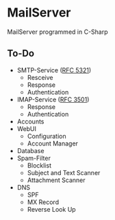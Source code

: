# MailServer
MailServer programmed in C-Sharp

## To-Do
- SMTP-Service ([RFC 5321](https://tools.ietf.org/html/rfc5321))
  - Resceive
  - Response
  - Authentication
- IMAP-Service ([RFC 3501](https://tools.ietf.org/html/rfc3501#section-7.2.1))
  - Response
  - Authentication
- Accounts
- WebUI
  - Configuration
  - Account Manager
- Database
- Spam-Filter
  - Blocklist
  - Subject and Text Scanner
  - Attachment Scanner
- DNS
  - SPF
  - MX Record
  - Reverse Look Up

